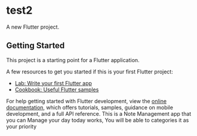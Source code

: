 # test2

A new Flutter project.

## Getting Started

This project is a starting point for a Flutter application.

A few resources to get you started if this is your first Flutter project:

- [Lab: Write your first Flutter app](https://docs.flutter.dev/get-started/codelab)
- [Cookbook: Useful Flutter samples](https://docs.flutter.dev/cookbook)

For help getting started with Flutter development, view the
[online documentation](https://docs.flutter.dev/), which offers tutorials,
samples, guidance on mobile development, and a full API reference.
T h i s   i s   a   N o t e   M a n a g e m e n t   a p p   t h a t   y o u   c a n   M a n a g e   y o u r   d a y   t o d a y   w o r k s ,   Y o u   w i l l   b e   a b l e   t o   c a t e g o r i e s   i t   a s   y o u r   p r i o r i t y    
 
